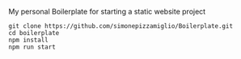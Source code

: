My personal Boilerplate for starting a static website project

```shell
git clone https://github.com/simonepizzamiglio/Boilerplate.git
cd boilerplate
npm install
npm run start
```